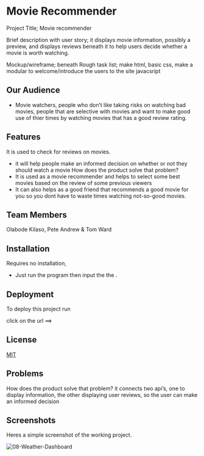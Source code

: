 # Movie Recommender

Project Title; Movie recommender

Brief description with user story; it displays movie information, possibly a preview, and displays reviews beneath it to help users decide whether a movie is worth watching.

Mockup/wireframe; beneath
Rough task list; make html, basic css, make a modular to welcome/introduce the users to the site javacsript
## Our Audience

- Movie watchers, people who don’t like taking risks on watching bad movies, people that are selective with movies and want to make good use of thier times by watching movies that has a good review rating.

## Features

It is used to check for reviews on movies.

-  it will help people make an informed decision on whether or not they should watch a movie How does the product solve that problem?
- It is used as a movie recommender and helps to select some best movies based on the review of some previous viewers
- It can also helps as a good friend that recommends a good movie for you so you dont have to waste times watching not-so-good movies.
## Team Members

Olabode Kilaso, Pete Andrew & Tom Ward

## Installation

Requires no installation,
- Just run the program then input the the .
## Deployment

To deploy this project run

click on the url ==> 

## License

[MIT](https://choosealicense.com/licenses/mit/)


## Problems
How does the product solve that problem? it connects two api’s, one to display information, the other displaying user reviews, so the user can make an informed decision
## Screenshots

Heres a simple screenshot of the working project.

![08-Weather-Dashboard](https://user-images.githubusercontent.com/117322790/215296180-02e825c7-164f-4cdf-b43e-8fd6abe8e0be.png)

